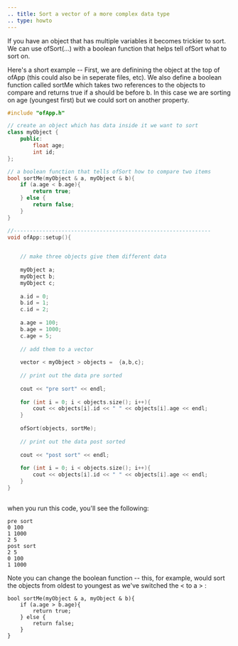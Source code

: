 ```yaml
---
.. title: Sort a vector of a more complex data type 
.. type: howto
---
```



If you have an object that has multiple variables it becomes trickier to sort.  We can use ofSort(...) with a boolean function that helps tell ofSort what to sort on.  
    

Here's a short example -- First, we are definining the object at the top of ofApp (this could also be in seperate files, etc).  We also define a boolean function called sortMe which takes two references to the objects to compare and returns true if a should be before b.  In this case we are sorting on age (youngest first) but we could sort on another property.   


```cpp
#include "ofApp.h"

// create an object which has data inside it we want to sort
class myObject {
    public:
        float age;
        int id;
};

// a boolean function that tells ofSort how to compare two items
bool sortMe(myObject & a, myObject & b){
    if (a.age < b.age){
        return true;
    } else {
        return false;
    }
}

//--------------------------------------------------------------
void ofApp::setup(){

    
    // make three objects give them different data
    
    myObject a;
    myObject b;
    myObject c;
    
    a.id = 0;
    b.id = 1;
    c.id = 2;
    
    a.age = 100;
    b.age = 1000;
    c.age = 5;
    
    // add them to a vector
    
    vector < myObject > objects =  {a,b,c};
    
    // print out the data pre sorted 
    
    cout << "pre sort" << endl;
    
    for (int i = 0; i < objects.size(); i++){
        cout << objects[i].id << " " << objects[i].age << endl;
    }
    
    ofSort(objects, sortMe);
    
    // print out the data post sorted
    
    cout << "post sort" << endl;
    
    for (int i = 0; i < objects.size(); i++){
        cout << objects[i].id << " " << objects[i].age << endl;
    }
}
 
```

when you run this code, you'll see the following: 

```
pre sort
0 100
1 1000
2 5
post sort
2 5
0 100
1 1000
```

Note you can change the boolean function -- this, for example, would sort the objects from oldest to youngest as we've switched the < to a > : 

```
bool sortMe(myObject & a, myObject & b){
    if (a.age > b.age){
        return true;
    } else {
        return false;
    }
}
```

